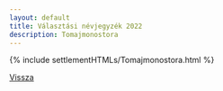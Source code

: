 ```yaml
---
layout: default
title: Választási névjegyzék 2022
description: Tomajmonostora
---
```


{% include settlementHTMLs/Tomajmonostora.html %}

[Vissza](../)